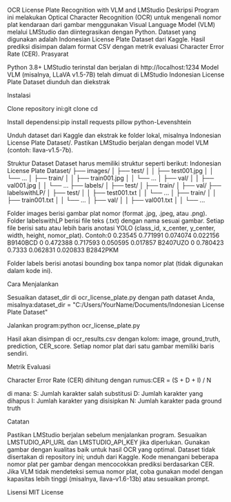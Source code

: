 OCR License Plate Recognition with VLM and LMStudio
Deskripsi
Program ini melakukan Optical Character Recognition (OCR) untuk mengenali nomor plat kendaraan dari gambar menggunakan Visual Language Model (VLM) melalui LMStudio dan diintegrasikan dengan Python. Dataset yang digunakan adalah Indonesian License Plate Dataset dari Kaggle. Hasil prediksi disimpan dalam format CSV dengan metrik evaluasi Character Error Rate (CER).
Prasyarat

Python 3.8+
LMStudio terinstal dan berjalan di http://localhost:1234
Model VLM (misalnya, LLaVA v1.5-7B) telah dimuat di LMStudio
Indonesian License Plate Dataset diunduh dan diekstrak

Instalasi

Clone repository ini:git clone <your-repo-url>
cd <your-repo-directory>


Install dependensi:pip install requests pillow python-Levenshtein


Unduh dataset dari Kaggle dan ekstrak ke folder lokal, misalnya Indonesian License Plate Dataset/.
Pastikan LMStudio berjalan dengan model VLM (contoh: llava-v1.5-7b).

Struktur Dataset
Dataset harus memiliki struktur seperti berikut:
Indonesian License Plate Dataset/
├── images/
│   ├── test/
│   │   ├── test001.jpg
│   │   └── ...
│   ├── train/
│   │   ├── train001.jpg
│   │   └── ...
│   ├── val/
│   │   ├── val001.jpg
│   │   └── ...
├── labels/
│   ├── test/
│   ├── train/
│   ├── val/
├── labelswithLP/
│   ├── test/
│   │   ├── test001.txt
│   │   └── ...
│   ├── train/
│   │   ├── train001.txt
│   │   └── ...
│   ├── val/
│   │   ├── val001.txt
│   │   └── ...


Folder images berisi gambar plat nomor (format .jpg, .jpeg, atau .png).
Folder labelswithLP berisi file teks (.txt) dengan nama sesuai gambar. Setiap file berisi satu atau lebih baris anotasi YOLO (class_id, x_center, y_center, width, height, nomor_plat). Contoh:0 0.23545 0.771991 0.074074 0.022156 B9140BCD
0 0.472388 0.717593 0.050595 0.017857 B2407UZO
0 0.780423 0.7333 0.062831 0.020833 B2842PKM


Folder labels berisi anotasi bounding box tanpa nomor plat (tidak digunakan dalam kode ini).

Cara Menjalankan

Sesuaikan dataset_dir di ocr_license_plate.py dengan path dataset Anda, misalnya:dataset_dir = "C:/Users/YourName/Documents/Indonesian License Plate Dataset"


Jalankan program:python ocr_license_plate.py


Hasil akan disimpan di ocr_results.csv dengan kolom: image, ground_truth, prediction, CER_score. Setiap nomor plat dari satu gambar memiliki baris sendiri.

Metrik Evaluasi

Character Error Rate (CER) dihitung dengan rumus:CER = (S + D + I) / N

di mana:
S: Jumlah karakter salah substitusi
D: Jumlah karakter yang dihapus
I: Jumlah karakter yang disisipkan
N: Jumlah karakter pada ground truth



Catatan

Pastikan LMStudio berjalan sebelum menjalankan program.
Sesuaikan LMSTUDIO_API_URL dan LMSTUDIO_API_KEY jika diperlukan.
Gunakan gambar dengan kualitas baik untuk hasil OCR yang optimal.
Dataset tidak disertakan di repository ini; unduh dari Kaggle.
Kode menangani beberapa nomor plat per gambar dengan mencocokkan prediksi berdasarkan CER.
Jika VLM tidak mendeteksi semua nomor plat, coba gunakan model dengan kapasitas lebih tinggi (misalnya, llava-v1.6-13b) atau sesuaikan prompt.

Lisensi
MIT License
